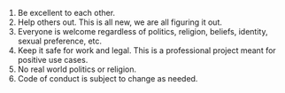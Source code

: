 1. Be excellent to each other.
2. Help others out. This is all new, we are all figuring it out.
3. Everyone is welcome regardless of politics, religion, beliefs, identity, sexual preference, etc.
4. Keep it safe for work and legal. This is a professional project meant for positive use cases.
5. No real world politics or religion.
6. Code of conduct is subject to change as needed.
